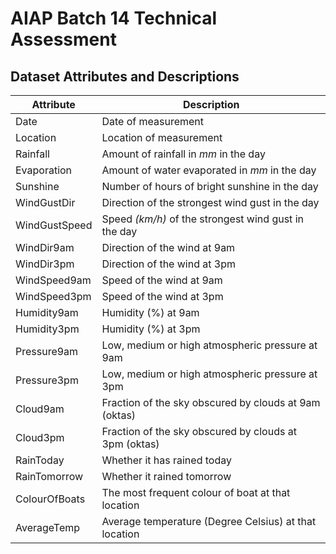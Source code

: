 # AIAP Batch 14 Technical Assessment

## Dataset Attributes and Descriptions

| Attribute     | Description                                           |
| ------------- | ----------------------------------------------------- |
| Date          | Date of measurement                                   |
| Location      | Location of measurement                               |
| Rainfall      | Amount of rainfall in _mm_ in the day                 |
| Evaporation   | Amount of water evaporated in _mm_ in the day         |
| Sunshine      | Number of hours of bright sunshine in the day         |
| WindGustDir   | Direction of the strongest wind gust in the day       |
| WindGustSpeed | Speed _(km/h)_ of the strongest wind gust in the day  |
| WindDir9am    | Direction of the wind at 9am                          |
| WindDir3pm    | Direction of the wind at 3pm                          |
| WindSpeed9am  | Speed of the wind at 9am                              |
| WindSpeed3pm  | Speed of the wind at 3pm                              |
| Humidity9am   | Humidity (%) at 9am                                   |
| Humidity3pm   | Humidity (%) at 3pm                                   |
| Pressure9am   | Low, medium or high atmospheric pressure at 9am       |
| Pressure3pm   | Low, medium or high atmospheric pressure at 3pm       |
| Cloud9am      | Fraction of the sky obscured by clouds at 9am (oktas) |
| Cloud3pm      | Fraction of the sky obscured by clouds at 3pm (oktas) |
| RainToday     | Whether it has rained today                           |
| RainTomorrow  | Whether it rained tomorrow                            |
| ColourOfBoats | The most frequent colour of boat at that location     |
| AverageTemp   | Average temperature (Degree Celsius) at that location |
